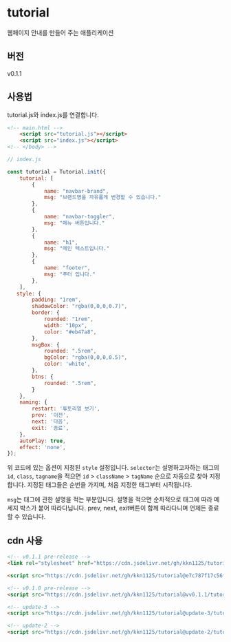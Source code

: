 # tutorial

웹페이지 안내를 만들어 주는 애플리케이션

## 버전

v0.1.1

## 사용법

tutorial.js와 index.js를 연결합니다.

```html
<!-- main.html -->
    <script src="tutorial.js"></script>
    <script src="index.js"></script>
<!-- </body> -->
```

```javascript
// index.js

const tutorial = Tutorial.init({
    tutorial: [
        {
            name: "navbar-brand",
            msg: "브랜드명을 자유롭게 변경할 수 있습니다."
        },
        {
            name: "navbar-toggler",
            msg: "메뉴 버튼입니다."
        },
        {
            name: "h1",
            msg: "메인 텍스트입니다."
        },
        {
            name: "footer",
            msg: "푸터 입니다."
        },
    ],
   style: {
        padding: "1rem",
        shadowColor: "rgba(0,0,0,0.7)",
        border: {
            rounded: "1rem",
            width: "10px",
            color: "#eb47a8",
        },
        msgBox: {
            rounded: ".5rem",
            bgColor: "rgba(0,0,0,0.5)",
            color: 'white',
        },
        btns: {
            rounded: ".5rem",
        }
    },
    naming: {
        restart: '튜토리얼 보기',
        prev: '이전',
        next: '다음',
        exit: '종료',
    },
    autoPlay: true,
    effect: 'none',
});
```

위 코드에 있는 옵션이 지정된 `style` 설정입니다. `selector`는 설명하고자하는 태그의 `id`, `class`, `tagname`을 적으면 `id` > `className` > `tagName` 순으로 자동으로 찾아 지정합니다.
지정된 태그들은 순번을 가지며, 처음 지정한 태그부터 시작됩니다.

`msg`는 태그에 관한 설명을 적는 부분입니다. 설명을 적으면 순차적으로 태그에 따라 메세지 박스가 붙어 따라다닙니다. prev, next, exit버튼이 함께 따라다니며 언제든 종료할 수 있습니다.

## cdn 사용

```html
<!-- v0.1.1 pre-release -->
<link rel="stylesheet" href="https://cdn.jsdelivr.net/gh/kkn1125/tutorial@e7c787f17c56f329533bb933a6be95d50361ca5a/tutorial.css" integrity="sha384-Bb8S6Fd5e6urkRo1rtI03o9A29z61MS6811ooqwa/QBTetuIdV6YeVdcY8NYDihs" crossorigin="anonymous">

<script src="https://cdn.jsdelivr.net/gh/kkn1125/tutorial@e7c787f17c56f329533bb933a6be95d50361ca5a/tutorial.js" integrity="sha384-fAl1Ha386sf/Jkfw3Qa2RQU71phTJiWyGTC2gNcABpQCeUmorHnnmjWTIWHXrIEP" crossorigin="anonymous"></script>

<!-- v0.1.0 pre-release -->
<script src="https://cdn.jsdelivr.net/gh/kkn1125/tutorial@vv0.1.1/tutorial.js" integrity="sha384-sA5mI0st775JGtzxJUNd8aln7/fhc82dqZOXqntMWHCIJbHjb6pRsWZ7N8WpKLdP" crossorigin="anonymous"></script>

<!-- update-3 -->
<script src="https://cdn.jsdelivr.net/gh/kkn1125/tutorial@update-3/tutorial.js" integrity="sha384-yvfG/GN5C3D97wAfUl7c99ifvThQTaW//zZVfJ8YNvTpiT30oTpm4Bm2e/SFlW0z" crossorigin="anonymous"></script>

<!-- update-2 -->
<script src="https://cdn.jsdelivr.net/gh/kkn1125/tutorial@update-2/tutorial.js" integrity="sha384-WHjeFhy3HdxzR+H8+i7YxIdxJArvdqIOH+l2EHajuBxZCTxdcD5OdB5l439OdUjg" crossorigin="anonymous"></script>
```